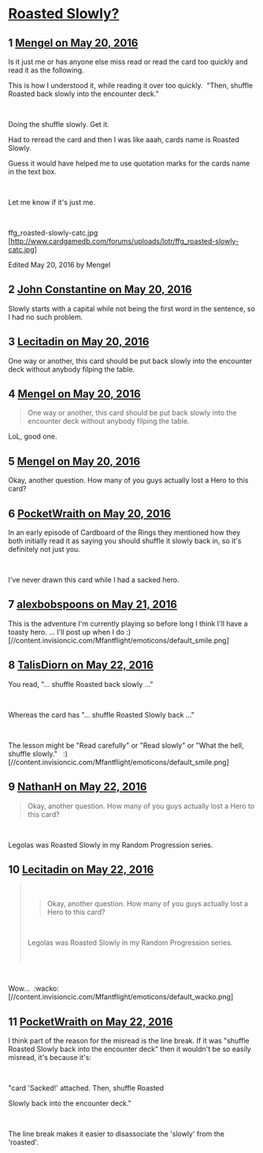 # [Roasted Slowly?](https://community.fantasyflightgames.com/topic/220485-roasted-slowly/)

## 1 [Mengel on May 20, 2016](https://community.fantasyflightgames.com/topic/220485-roasted-slowly/?do=findComment&comment=2226563)

Is it just me or has anyone else miss read or read the card too quickly and read it as the following.

This is how I understood it, while reading it over too quickly. 
"Then, shuffle Roasted back slowly into the encounter deck."

 

Doing the shuffle slowly. Get it. 

Had to reread the card and then I was like aaah, cards name is Roasted Slowly.  

Guess it would have helped me to use quotation marks for the cards name in the text box.

 

Let me know if it's just me.

 

ffg_roasted-slowly-catc.jpg [http://www.cardgamedb.com/forums/uploads/lotr/ffg_roasted-slowly-catc.jpg]

Edited May 20, 2016 by Mengel

## 2 [John Constantine on May 20, 2016](https://community.fantasyflightgames.com/topic/220485-roasted-slowly/?do=findComment&comment=2226581)

Slowly starts with a capital while not being the first word in the sentence, so I had no such problem.

## 3 [Lecitadin on May 20, 2016](https://community.fantasyflightgames.com/topic/220485-roasted-slowly/?do=findComment&comment=2226596)

One way or another, this card should be put back slowly into the encounter deck without anybody filping the table.

## 4 [Mengel on May 20, 2016](https://community.fantasyflightgames.com/topic/220485-roasted-slowly/?do=findComment&comment=2226631)

> One way or another, this card should be put back slowly into the encounter deck without anybody filping the table.

LoL, good one. 

## 5 [Mengel on May 20, 2016](https://community.fantasyflightgames.com/topic/220485-roasted-slowly/?do=findComment&comment=2226633)

Okay, another question. How many of you guys actually lost a Hero to this card? 

## 6 [PocketWraith on May 20, 2016](https://community.fantasyflightgames.com/topic/220485-roasted-slowly/?do=findComment&comment=2226948)

In an early episode of Cardboard of the Rings they mentioned how they both initially read it as saying you should shuffle it slowly back in, so it's definitely not just you.

 

I've never drawn this card while I had a sacked hero.

## 7 [alexbobspoons on May 21, 2016](https://community.fantasyflightgames.com/topic/220485-roasted-slowly/?do=findComment&comment=2228047)

This is the adventure I'm currently playing so before long I think I'll have a toasty hero. ... I'll post up when I do :) [//content.invisioncic.com/Mfantflight/emoticons/default_smile.png]

## 8 [TalisDiorn on May 22, 2016](https://community.fantasyflightgames.com/topic/220485-roasted-slowly/?do=findComment&comment=2229426)

You read, "... shuffle Roasted back slowly ..."

 

Whereas the card has "... shuffle Roasted Slowly back ..."

 

The lesson might be "Read carefully" or "Read slowly" or "What the hell, shuffle slowly."   :) [//content.invisioncic.com/Mfantflight/emoticons/default_smile.png]

## 9 [NathanH on May 22, 2016](https://community.fantasyflightgames.com/topic/220485-roasted-slowly/?do=findComment&comment=2229553)

> Okay, another question. How many of you guys actually lost a Hero to this card? 

 

Legolas was Roasted Slowly in my Random Progression series.

## 10 [Lecitadin on May 22, 2016](https://community.fantasyflightgames.com/topic/220485-roasted-slowly/?do=findComment&comment=2229720)

>  
> 
> > Okay, another question. How many of you guys actually lost a Hero to this card? 
> 
>  
> 
> Legolas was Roasted Slowly in my Random Progression series.
> 
>  

 

Wow...  :wacko: [//content.invisioncic.com/Mfantflight/emoticons/default_wacko.png]

## 11 [PocketWraith on May 22, 2016](https://community.fantasyflightgames.com/topic/220485-roasted-slowly/?do=findComment&comment=2229772)

I think part of the reason for the misread is the line break. If it was "shuffle Roasted Slowly back into the encounter deck" then it wouldn't be so easily misread, it's because it's:

 

"card 'Sacked!' attached. Then, shuffle Roasted

Slowly back into the encounter deck."

 

The line break makes it easier to disassociate the 'slowly' from the 'roasted'.


